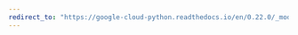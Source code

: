 ```yaml
---
redirect_to: "https://google-cloud-python.readthedocs.io/en/0.22.0/_modules/google/cloud/runtimeconfig/config.html"
---
```

